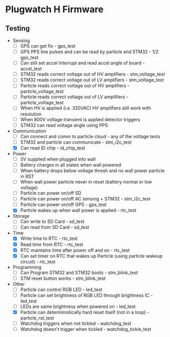 Plugwatch H Firmware
====================

## Testing
- Sensing
  - [ ] GPS can get fix - gps_test
  - [ ] GPS PPS line pulses and can be read by particle and STM32 - 1/2 gps_test
  - [ ] Can still set accel Interrupt and read accel angle of board - accel_test
  - [ ] STM32 reads correct voltage out of HV amplifiers - stm_voltage_test
  - [ ] STM32 reads correct voltage out of LV amplifiers - stm_voltage_test
  - [ ] Particle reads correct voltage out of HV amplifiers - particle_voltage_test
  - [ ] Particle reads correct voltage out of LV amplifiers - particle_voltage_test
  - [ ] When HV is applied (i.e. 320VAC) HV amplifiers still work with resolution
  - [ ] When 800V voltage transient is applied detector triggers
  - [ ] STM32 can read voltage angle using PPS
- Communication
  - [ ] Can connect and comm to particle cloud - any of the voltage tests
  - [ ] STM32 and particle can communicate - stm_i2c_test
  - [x] Can read ID chip - id_chip_test
- Power
  - [ ] 5V supplied when plugged into wall
  - [ ] Battery charges in all states when wall powered
  - [ ] When battery drops below voltage thresh and no wall power particle in RST
  - [ ] When wall power particle never in reset (battery normal or low voltage)
  - [ ] Particle can power on/off SD
  - [ ] Particle can power on/off AC sensing + STM32 - stm_i2c_test
  - [ ] Particle can power on/off GPS - gps_test
  - [x] Particle wakes up when wall power is applied - rtc_test
- Storage
  - [ ] Can write to SD Card - sd_test
  - [ ] Can read from SD Card - sd_test
- Time
  - [x] Write time to RTC - rtc_test
  - [x] Read time from RTC - rtc_test
  - [x] RTC maintains time after power off and on - rtc_test
  - [x] Can set timer on RTC that wakes up Particle (using particle wakeup circuit) - rtc_test
- Programming
  - [ ] Can Program STM32 and STM32 boots - stm_blink_test
  - [ ] STM reset button works - stm_blink_test
- Other
  - [ ] Particle can control RGB LED - led_test
  - [ ] Particle can set brightness of RGB LED through brightness IC - led_test
  - [ ] LEDs are same brightness when powered on - led_test
  - [x] Particle can deterministically hard reset itself (not in a loop) - particle_rst_test
  - [ ] Watchdog triggers when not tickled - watchdog_test
  - [ ] Watchdog doesn't trigger when tickled - watchdog_tickle_test
